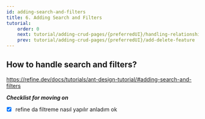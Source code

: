 ```yaml
---
id: adding-search-and-filters
title: 6. Adding Search and Filters
tutorial:
    order: 0
    next: tutorial/adding-crud-pages/{preferredUI}/handling-relationships
    prev: tutorial/adding-crud-pages/{preferredUI}/add-delete-feature
---
```


## How to handle search and filters?

  https://refine.dev/docs/tutorials/ant-design-tutorial/#adding-search-and-filters  
    
***Checklist for moving on***
- [x] refine da filtreme nasıl yapılır anladım ok
    